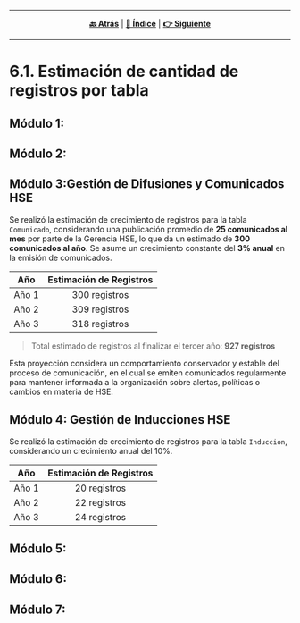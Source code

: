 <hr>
<div align="center">
 
[**🔙 Atrás**](../6.md) | [**📜 Índice**](../../README.md) | [**👉 Siguiente**](../6.2/6.2.md)

</div>
<hr>

# 6.1. Estimación de cantidad de registros por tabla

## Módulo 1:
## Módulo 2:
## Módulo 3:Gestión de Difusiones y Comunicados HSE
Se realizó la estimación de crecimiento de registros para la tabla `Comunicado`, considerando una publicación promedio de **25 comunicados al mes** por parte de la Gerencia HSE, lo que da un estimado de **300 comunicados al año**. Se asume un crecimiento constante del **3% anual** en la emisión de comunicados.

| Año     | Estimación de Registros |
|:-------:|:------------------------:|
| Año 1   | 300 registros            |
| Año 2   | 309 registros            |
| Año 3   | 318 registros            |

> Total estimado de registros al finalizar el tercer año: **927 registros**

Esta proyección considera un comportamiento conservador y estable del proceso de comunicación, en el cual se emiten comunicados regularmente para mantener informada a la organización sobre alertas, políticas o cambios en materia de HSE.

## Módulo 4: Gestión de Inducciones HSE
Se realizó la estimación de crecimiento de registros para la tabla `Induccion`, considerando un crecimiento anual del 10%.

| Año  | Estimación de Registros |
|:----:|:------------------------:|
| Año 1 | 20 registros |
| Año 2 | 22 registros |
| Año 3 | 24 registros |

## Módulo 5:
## Módulo 6:
## Módulo 7: